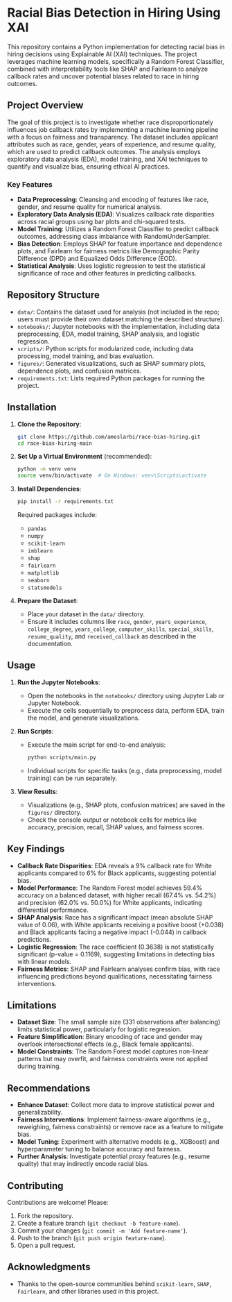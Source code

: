 # Racial Bias Detection in Hiring Using XAI

This repository contains a Python implementation for detecting racial bias in hiring decisions using Explainable AI (XAI) techniques. The project leverages machine learning models, specifically a Random Forest Classifier, combined with interpretability tools like SHAP and Fairlearn to analyze callback rates and uncover potential biases related to race in hiring outcomes.

## Project Overview

The goal of this project is to investigate whether race disproportionately influences job callback rates by implementing a machine learning pipeline with a focus on fairness and transparency. The dataset includes applicant attributes such as race, gender, years of experience, and resume quality, which are used to predict callback outcomes. The analysis employs exploratory data analysis (EDA), model training, and XAI techniques to quantify and visualize bias, ensuring ethical AI practices.

### Key Features
- **Data Preprocessing**: Cleansing and encoding of features like race, gender, and resume quality for numerical analysis.
- **Exploratory Data Analysis (EDA)**: Visualizes callback rate disparities across racial groups using bar plots and chi-squared tests.
- **Model Training**: Utilizes a Random Forest Classifier to predict callback outcomes, addressing class imbalance with RandomUnderSampler.
- **Bias Detection**: Employs SHAP for feature importance and dependence plots, and Fairlearn for fairness metrics like Demographic Parity Difference (DPD) and Equalized Odds Difference (EOD).
- **Statistical Analysis**: Uses logistic regression to test the statistical significance of race and other features in predicting callbacks.

## Repository Structure

- `data/`: Contains the dataset used for analysis (not included in the repo; users must provide their own dataset matching the described structure).
- `notebooks/`: Jupyter notebooks with the implementation, including data preprocessing, EDA, model training, SHAP analysis, and logistic regression.
- `scripts/`: Python scripts for modularized code, including data processing, model training, and bias evaluation.
- `figures/`: Generated visualizations, such as SHAP summary plots, dependence plots, and confusion matrices.
- `requirements.txt`: Lists required Python packages for running the project.

## Installation

1. **Clone the Repository**:
   ```bash
   git clone https://github.com/amoslarbi/race-bias-hiring.git
   cd race-bias-hiring-main
   ```

2. **Set Up a Virtual Environment** (recommended):
   ```bash
   python -m venv venv
   source venv/bin/activate  # On Windows: venv\Scripts\activate
   ```

3. **Install Dependencies**:
   ```bash
   pip install -r requirements.txt
   ```

   Required packages include:
   - `pandas`
   - `numpy`
   - `scikit-learn`
   - `imblearn`
   - `shap`
   - `fairlearn`
   - `matplotlib`
   - `seaborn`
   - `statsmodels`

4. **Prepare the Dataset**:
   - Place your dataset in the `data/` directory.
   - Ensure it includes columns like `race`, `gender`, `years_experience`, `college_degree`, `years_college`, `computer_skills`, `special_skills`, `resume_quality`, and `received_callback` as described in the documentation.

## Usage

1. **Run the Jupyter Notebooks**:
   - Open the notebooks in the `notebooks/` directory using Jupyter Lab or Jupyter Notebook.
   - Execute the cells sequentially to preprocess data, perform EDA, train the model, and generate visualizations.

2. **Run Scripts**:
   - Execute the main script for end-to-end analysis:
     ```bash
     python scripts/main.py
     ```
   - Individual scripts for specific tasks (e.g., data preprocessing, model training) can be run separately.

3. **View Results**:
   - Visualizations (e.g., SHAP plots, confusion matrices) are saved in the `figures/` directory.
   - Check the console output or notebook cells for metrics like accuracy, precision, recall, SHAP values, and fairness scores.

## Key Findings

- **Callback Rate Disparities**: EDA reveals a 9% callback rate for White applicants compared to 6% for Black applicants, suggesting potential bias.
- **Model Performance**: The Random Forest model achieves 59.4% accuracy on a balanced dataset, with higher recall (67.4% vs. 54.2%) and precision (62.0% vs. 50.0%) for White applicants, indicating differential performance.
- **SHAP Analysis**: Race has a significant impact (mean absolute SHAP value of 0.06), with White applicants receiving a positive boost (+0.038) and Black applicants facing a negative impact (-0.044) in callback predictions.
- **Logistic Regression**: The race coefficient (0.3638) is not statistically significant (p-value = 0.1169), suggesting limitations in detecting bias with linear models.
- **Fairness Metrics**: SHAP and Fairlearn analyses confirm bias, with race influencing predictions beyond qualifications, necessitating fairness interventions.

## Limitations

- **Dataset Size**: The small sample size (331 observations after balancing) limits statistical power, particularly for logistic regression.
- **Feature Simplification**: Binary encoding of race and gender may overlook intersectional effects (e.g., Black female applicants).
- **Model Constraints**: The Random Forest model captures non-linear patterns but may overfit, and fairness constraints were not applied during training.

## Recommendations

- **Enhance Dataset**: Collect more data to improve statistical power and generalizability.
- **Fairness Interventions**: Implement fairness-aware algorithms (e.g., reweighing, fairness constraints) or remove race as a feature to mitigate bias.
- **Model Tuning**: Experiment with alternative models (e.g., XGBoost) and hyperparameter tuning to balance accuracy and fairness.
- **Further Analysis**: Investigate potential proxy features (e.g., resume quality) that may indirectly encode racial bias.

## Contributing

Contributions are welcome! Please:
1. Fork the repository.
2. Create a feature branch (`git checkout -b feature-name`).
3. Commit your changes (`git commit -m 'Add feature-name'`).
4. Push to the branch (`git push origin feature-name`).
5. Open a pull request.

## Acknowledgments

- Thanks to the open-source communities behind `scikit-learn`, `SHAP`, `Fairlearn`, and other libraries used in this project.